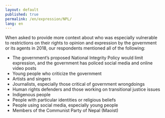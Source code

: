 ```yaml
---
layout: default
published: true
permalink: /en/expression/NPL/
lang: en
---
```


When asked to provide more context about who was especially vulnerable to restrictions on their rights to opinion and expression by the government or its agents in 2018, our respondents mentioned all of the following:
-	The government’s proposed National Integrity Policy would limit expression, and the government has policed social media and online video posts
-	Young people who criticize the government
-	Artists and singers
-	Journalists, especially those critical of government wrongdoings
-	Human rights defenders and those working on transitional justice issues
-	Indigenous people
-	People with particular identities or religious beliefs
-	People using social media, especially young people
-	Members of the Communist Party of Nepal (Maoist)


